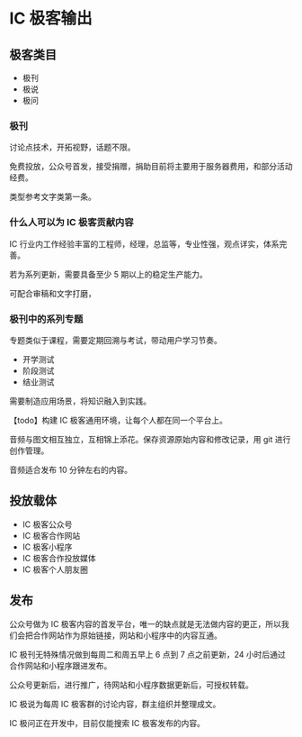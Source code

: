 # IC 极客输出

## 极客类目

- 极刊
- 极说
- 极问

### 极刊

讨论点技术，开拓视野，话题不限。

免费投放，公众号首发，接受捐赠，捐助目前将主要用于服务器费用，和部分活动经费。

类型参考文字类第一条。

### 什么人可以为 IC 极客贡献内容

IC 行业内工作经验丰富的工程师，经理，总监等，专业性强，观点详实，体系完善。

若为系列更新，需要具备至少 5 期以上的稳定生产能力。

可配合审稿和文字打磨，

### 极刊中的系列专题

专题类似于课程，需要定期回溯与考试，带动用户学习节奏。

- 开学测试
- 阶段测试
- 结业测试

需要制造应用场景，将知识融入到实践。

【todo】构建 IC 极客通用环境，让每个人都在同一个平台上。

音频与图文相互独立，互相锦上添花。保存资源原始内容和修改记录，用 git 进行创作管理。

音频适合发布 10 分钟左右的内容。

## 投放载体

- IC 极客公众号
- IC 极客合作网站
- IC 极客小程序
- IC 极客合作投放媒体
- IC 极客个人朋友圈

## 发布

公众号做为 IC 极客内容的首发平台，唯一的缺点就是无法做内容的更正，所以我们会把合作网站作为原始链接，网站和小程序中的内容互通。

IC 极刊无特殊情况做到每周二和周五早上 6 点到 7 点之前更新，24 小时后通过合作网站和小程序跟进发布。

公众号更新后，进行推广，待网站和小程序数据更新后，可授权转载。

IC 极说为每周 IC 极客群的讨论内容，群主组织并整理成文。

IC 极问正在开发中，目前仅能搜索 IC 极客发布的内容。